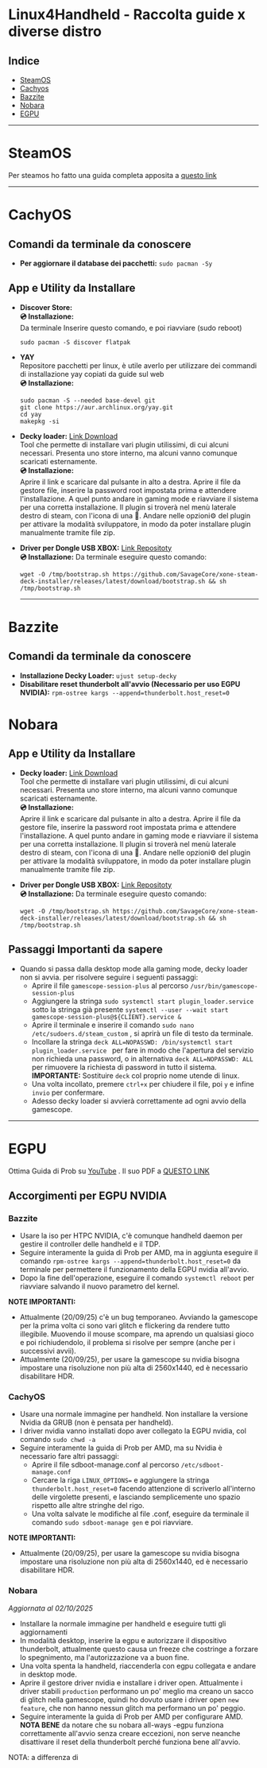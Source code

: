 # Linux4Handheld - Raccolta guide x diverse distro

## Indice
- [SteamOS](#SteamOS)
- [Cachyos](#CachyOS)
- [Bazzite](#Bazzite)
- [Nobara](#Nobara)
- [EGPU](#EGPU)
---
# SteamOS
Per steamos ho fatto una guida completa apposita a [questo link](https://github.com/psychomuser/Steamos-Utility-x-Ally-e-LegionGO)

---

# CachyOS
  
## Comandi da terminale da conoscere
- **Per aggiornare il database dei pacchetti:** `sudo pacman -Sy`

## App e Utility da Installare

- **Discover Store:** <br>
**💿 Installazione:** <br>
Da terminale Inserire questo comando, e poi riavviare (sudo reboot)
  ```
  sudo pacman -S discover flatpak
  ```

- **YAY** <br>
  Repositore pacchetti per linux, è utile averlo per utilizzare dei commandi di installazione yay copiati da guide sul web <br>
  **💿 Installazione:** <br>
   ```
   sudo pacman -S --needed base-devel git
  git clone https://aur.archlinux.org/yay.git
  cd yay
  makepkg -si
   ```
   
- **Decky loader:** [Link Download](https://decky.xyz/) <br>
Tool che permette di installare vari plugin utilissimi, di cui alcuni necessari. Presenta uno store interno, ma alcuni vanno comunque scaricati esternamente. <br> 
**💿 Installazione:** <br>
  Aprire il link e scaricare dal pulsante in alto a destra. Aprire il file da gestore file, inserire la password root impostata prima e attendere l'installazione. A quel punto andare in gaming mode e riavviare il sistema per una corretta installazione. Il plugin si troverà nel menù laterale destro di steam, con l'icona di una 🔌. Andare nelle opzioni⚙️ del plugin per attivare la modalità sviluppatore, in modo da poter installare plugin manualmente tramite file zip. 
  
- **Driver per Dongle USB XBOX:** [Link Repositoty](https://github.com/SavageCore/xone-steam-deck-installer) <br>
**💿 Installazione:** Da terminale eseguire questo comando:
  ```
  wget -O /tmp/bootstrap.sh https://github.com/SavageCore/xone-steam-deck-installer/releases/latest/download/bootstrap.sh && sh /tmp/bootstrap.sh
  ```

  ---

# Bazzite
  
## Comandi da terminale da conoscere
- **Installazione Decky Loader:** `ujust setup-decky`
- **Disabilitare reset thunderbolt all'avvio (Necessario per uso EGPU NVIDIA):** `rpm-ostree kargs --append=thunderbolt.host_reset=0`

# Nobara
  
## App e Utility da Installare

- **Decky loader:** [Link Download](https://decky.xyz/) <br>
Tool che permette di installare vari plugin utilissimi, di cui alcuni necessari. Presenta uno store interno, ma alcuni vanno comunque scaricati esternamente. <br> 
**💿 Installazione:** <br>
  Aprire il link e scaricare dal pulsante in alto a destra. Aprire il file da gestore file, inserire la password root impostata prima e attendere l'installazione. A quel punto andare in gaming mode e riavviare il sistema per una corretta installazione. Il plugin si troverà nel menù laterale destro di steam, con l'icona di una 🔌. Andare nelle opzioni⚙️ del plugin per attivare la modalità sviluppatore, in modo da poter installare plugin manualmente tramite file zip. 
  
- **Driver per Dongle USB XBOX:** [Link Repositoty](https://github.com/SavageCore/xone-steam-deck-installer) <br>
**💿 Installazione:** Da terminale eseguire questo comando:
  ```
  wget -O /tmp/bootstrap.sh https://github.com/SavageCore/xone-steam-deck-installer/releases/latest/download/bootstrap.sh && sh /tmp/bootstrap.sh
  ```

## Passaggi Importanti da sapere

  - Quando si passa dalla desktop mode alla gaming mode, decky loader non si avvia. per risolvere seguire i seguenti passaggi:
    - Aprire il file `gamescope-session-plus` al percorso `/usr/bin/gamescope-session-plus `
    - Aggiungere la stringa `sudo systemctl start plugin_loader.service ` sotto la stringa già presente  ` systemctl --user --wait start gamescope-session-plus@${CLIENT}.service & `
    - Aprire il terminale e inserire il comando `sudo nano /etc/sudoers.d/steam_custom` , si aprirà un file di testo da terminale.
    - Incollare la stringa `deck ALL=NOPASSWD: /bin/systemctl start plugin_loader.service ` per fare in modo che l'apertura del servizio non richieda una password, o in alternativa `deck ALL=NOPASSWD: ALL ` per rimuovere la richiesta di password in tutto il sistema. **IMPORTANTE:** Sostituire `deck` col proprio nome utende di linux.
    - Una volta incollato, premere `ctrl+x` per chiudere il file, poi `y` e infine `invio` per confermare.
    - Adesso decky loader si avvierà correttamente ad ogni avvio della gamescope.
  

  

---

# EGPU
Ottima Guida di Prob su [YouTube](https://www.youtube.com/watch?v=HUxoKRLJwBI) . Il suo PDF a [QUESTO LINK](https://drive.google.com/file/d/1buNI55njLdwwexJO59mwLJBLDETS50T1/view)

## Accorgimenti per EGPU NVIDIA
### Bazzite
- Usare la iso per HTPC NVIDIA, c'è comunque handheld daemon per gestire il controller delle handheld e il TDP.
- Seguire interamente la guida di Prob per AMD, ma in aggiunta eseguire il comando `rpm-ostree kargs --append=thunderbolt.host_reset=0` da terminale per permettere il funzionamento della EGPU nvidia all'avvio.
- Dopo la fine dell'operazione, eseguire il comando `systemctl reboot` per riavviare salvando il nuovo parametro del kernel.


**NOTE IMPORTANTI:**
- Attualmente (20/09/25) c'è un bug temporaneo. Avviando la gamescope per la prima volta ci sono vari glitch e flickering da rendere tutto illegibile. Muovendo il mouse scompare, ma aprendo un qualsiasi gioco e poi richiudendolo, il problema si risolve per sempre (anche per i successivi avvii).
- Attualmente (20/09/25), per usare la gamescope su nvidia bisogna impostare una risoluzione non più alta di 2560x1440, ed è necessario disabilitare HDR.



### CachyOS
- Usare una normale immagine per handheld. Non installare la versione Nvidia da GRUB (non è pensata per handheld).
- I driver nvidia vanno installati dopo aver collegato la EGPU nvidia, col comando `sudo chwd -a`
- Seguire interamente la guida di Prob per AMD, ma su Nvidia è necessario fare altri passaggi:
   - Aprire il file sdboot-manage.conf al percorso `/etc/sdboot-manage.conf`
   - Cercare la riga `LINUX_OPTIONS=` e aggiungere la stringa `thunderbolt.host_reset=0` facendo attenzione di scriverlo all'interno delle virgolette presenti, e lasciando semplicemente uno spazio rispetto alle altre stringhe del rigo.
   - Una volta salvate le modifiche al file .conf, eseguire da terminale il comando `sudo sdboot-manage gen` e poi riavviare.
 
**NOTE IMPORTANTI:**
- Attualmente (20/09/25), per usare la gamescope su nvidia bisogna impostare una risoluzione non più alta di 2560x1440, ed è necessario disabilitare HDR.

### Nobara
*Aggiornata al 02/10/2025*
- Installare la normale immagine per handheld e eseguire tutti gli aggiornamenti
- In modalità desktop, inserire la egpu e autorizzare il dispositivo thunderbolt, attualmente questo causa un freeze che costringe a forzare lo spegnimento, ma l'autorizzazione va a buon fine.
- Una volta spenta la handheld, riaccenderla con egpu collegata e andare in desktop mode.
- Aprire il gestore driver nvidia e installare i driver open. Attualmente i driver stabili `production` performano un po' meglio ma creano un sacco di glitch nella gamescope, quindi ho dovuto usare i driver open `new feature`, che non hanno nessun glitch ma performano un po' peggio.
- Seguire interamente la guida di Prob per AMD per configurare AMD.
**NOTA BENE** da notare che su nobara all-ways -egpu funziona correttamente all'avvio senza creare eccezioni, non serve neanche disattivare il reset della thunderbolt perché funziona bene all'avvio.

NOTA: a differenza di
     
  
